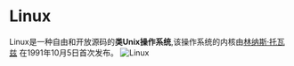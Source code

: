 Linux
==============================================================================================================
Linux是一种自由和开放源码的**类Unix操作系统**,该操作系统的内核由[林纳斯·托瓦兹](http://baike.baidu.com/link?url=od_Jki93P-r-0LU9GOjWLVGzFzzHicq_B6_ZyejWCD3FIyUaxvOXOju2v-4MSgqKkW6hAN5xYeCt4Iy6jCej1q)
在1991年10月5日首次发布。
![Linux](https://upload.wikimedia.org/wikipedia/commons/thumb/b/b0/NewTux.svg/625px-NewTux.svg.png)
